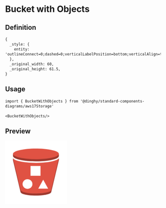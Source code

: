 # Bucket with Objects

## Definition

```
{
  _style: { 
    entity: 'outlineConnect=0;dashed=0;verticalLabelPosition=bottom;verticalAlign=top;align=center;html=1;shape=mxgraph.aws3.bucket_with_objects;fillColor=#E05243;gradientColor=none;',
  },
  _original_width: 60,
  _original_height: 61.5,
}
```

## Usage

```
import { BucketWithObjects } from '@dinghy/standard-components-diagrams/aws17Storage'

<BucketWithObjects/>
```

## Preview

<img src="./bucket-with-objects.png" width="200"/>
